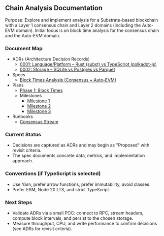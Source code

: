 ## Chain Analysis Documentation

Purpose: Explore and implement analysis for a Substrate-based blockchain with a Layer 1 consensus chain and Layer 2 domains (including the Auto-EVM domain). Initial focus is on block time analysis for the consensus chain and the Auto-EVM domain.

### Document Map

- ADRs (Architecture Decision Records)
  - [0001: Language/Platform – Rust (subxt) vs TypeScript (polkadot-js)](adr/0001-language-platform.md)
  - [0002: Storage – SQLite vs Postgres vs Parquet](adr/0002-storage.md)
- Specs
  - [Block Times Analysis (Consensus + Auto-EVM)](specs/block-times-analysis.md)
- Plans
  - [Phase 1: Block Times](plan/phase-1-block-times.md)
  - Milestones
    - [Milestone 1](plan/milestones/milestone-1.md)
    - [Milestone 2](plan/milestones/milestone-2.md)
    - [Milestone 3](plan/milestones/milestone-3.md)
- Runbooks
  - [Consensus Stream](runbook/consensus-stream.md)

### Current Status

- Decisions are captured as ADRs and may begin as "Proposed" with revisit criteria.
- The spec documents concrete data, metrics, and implementation approach.

### Conventions (if TypeScript is selected)

- Use Yarn, prefer arrow functions, prefer immutability, avoid classes.
- Prefer ESM, Node 20 LTS, and strict TypeScript.

### Next Steps

- Validate ADRs via a small POC: connect to RPC, stream headers, compute block intervals, and persist to the chosen storage.
- Measure throughput, CPU, and write performance to confirm decisions (see ADRs for revisit criteria).
